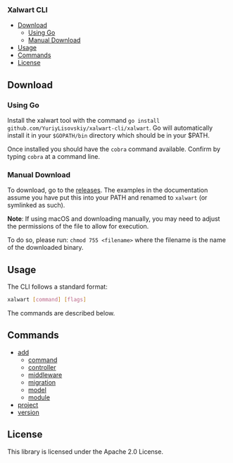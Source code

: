 ### Xalwart CLI

- [Download](#download)
  - [Using Go](#using-go)
  - [Manual Download](#manual-download)
- [Usage](#usage)
- [Commands](#commands)
- [License](#license)

## Download

### Using Go
Install the xalwart tool with the command `go install github.com/YuriyLisovskiy/xalwart-cli/xalwart`.
Go will automatically install it in your `$GOPATH/bin` directory which should be in your $PATH.

Once installed you should have the `cobra` command available. Confirm by typing `cobra` at a
command line.

### Manual Download
To download, go to the [releases](https://github.com/YuriyLisovskiy/xalwart-cli/releases).
The examples in the documentation assume you have put this into your PATH and
renamed to `xalwart` (or symlinked as such).

**Note**: If using macOS and downloading manually, you may need to adjust the permissions
of the file to allow for execution.

To do so, please run: `chmod 755 <filename>` where the filename is the name of the downloaded binary.

## Usage
The CLI follows a standard format:
```sh
xalwart [command] [flags]
```
The commands are described below.

## Commands
- [add](docs/add.md)
  - [command](docs/add.md#command)
  - [controller](docs/add.md#controller)
  - [middleware](docs/add.md#middleware)
  - [migration](docs/add.md#migration)
  - [model](docs/add.md#model)
  - [module](docs/add.md#module)
- [project](docs/project.md)
- [version](docs/version.md)

## License
This library is licensed under the Apache 2.0 License.
